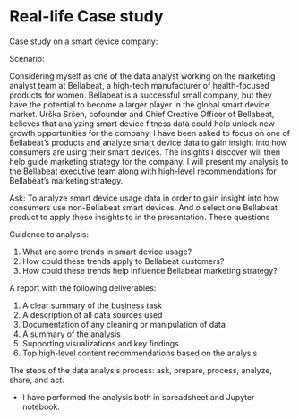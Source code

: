 # Real-life Case study
Case study on a smart device company:

Scenario:

Considering myself as one of the data analyst working on the marketing analyst team at Bellabeat, a high-tech manufacturer of health-focused
products for women. Bellabeat is a successful small company, but they have the potential to become a larger player in the
global smart device market. Urška Sršen, cofounder and Chief Creative Officer of Bellabeat, believes that analyzing smart
device fitness data could help unlock new growth opportunities for the company. I have been asked to focus on one of
Bellabeat’s products and analyze smart device data to gain insight into how consumers are using their smart devices. The
insights I discover will then help guide marketing strategy for the company. I will present my analysis to the Bellabeat
executive team along with high-level recommendations for Bellabeat’s marketing strategy.

Ask:
To analyze smart device usage data in order to gain insight into how consumers use non-Bellabeat smart devices. And o select one Bellabeat product to apply these insights to in the presentation. 
These questions

Guidence to  analysis:

1. What are some trends in smart device usage?
2. How could these trends apply to Bellabeat customers?
3. How could these trends help influence Bellabeat marketing strategy?

A report with the following deliverables:
1. A clear summary of the business task
2. A description of all data sources used
3. Documentation of any cleaning or manipulation of data
4. A summary of the analysis
5. Supporting visualizations and key findings
6. Top high-level content recommendations based on the analysis

The steps of the data analysis process: ask, prepare, process, analyze, share, and act. 

* I have performed the analysis both in spreadsheet and Jupyter notebook.
